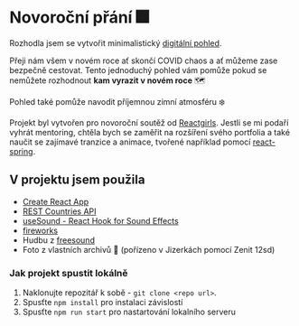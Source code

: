 # Novoroční přání :fireworks:

Rozhodla jsem se vytvořit minimalistický [digitální pohled](https://where-this-year.netlify.app/).

Přeji nám všem v novém roce ať skončí COVID chaos a ať můžeme zase bezpečně cestovat.
Tento jednoduchý pohled vám pomůže pokud se nemůžete rozhodnout **kam vyrazit v novém roce** :world_map:

Pohled také pomůže navodit příjemnou zimní atmosféru :snowflake:

Projekt byl vytvořen pro novoroční soutěž od [Reactgirls](https://reactgirls.com/). Jestli se mi podaří vyhrát mentoring, chtěla bych se zaměřit na rozšíření svého portfolia a také naučit se zajímavé tranzice a animace, tvořené například pomocí [react-spring](https://react-spring.io/).

## V projektu jsem použila

- [Create React App](https://github.com/facebook/create-react-app)
- [REST Countries API](https://restcountries.com/)
- [useSound - React Hook for Sound Effects ](https://www.npmjs.com/package/use-sound)
- [fireworks](https://www.npmjs.com/package/fireworks)
- Hudbu z [freesound](https://freesound.org/people/Setuniman/sounds/170858/)
- Foto z vlastních archivů :eyes: (pořízeno v Jizerkách pomocí Zenit 12sd)

### Jak projekt spustit lokálně

1. Naklonujte repozitář k sobě - `git clone <repo url>`.
2. Spusťte `npm install` pro instalaci závislostí
3. Spusťte `npm run start` pro nastartování lokalního serveru

